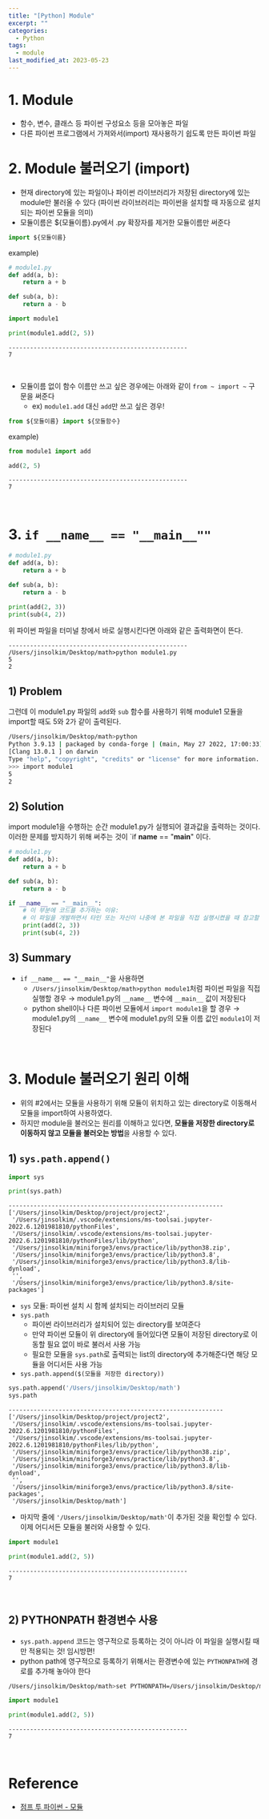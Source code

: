 ```yaml
---
title: "[Python] Module"
excerpt: ""
categories:
  - Python
tags:
  - module
last_modified_at: 2023-05-23
---
```


# 1. Module

+ 함수, 변수, 클래스 등 파이썬 구성요소 등을 모아놓은 파일
+ 다른 파이썬 프로그램에서 가져와서(import) 재사용하기 쉽도록 만든 파이썬 파일

# 2. Module 불러오기 (import)
+ 현재 directory에 있는 파일이나 파이썬 라이브러리가 저장된 directory에 있는 module만 불러올 수 있다 (파이썬 라이브러리는 파이썬을 설치할 때 자동으로 설치되는 파이썬 모듈을 의미)
+ 모듈이름은 ${모듈이름}.py에서 .py 확장자를 제거한 모듈이름만 써준다

```python
import ${모듈이름}
```

example)
```python
# module1.py
def add(a, b):
    return a + b

def sub(a, b):
    return a - b
```

```python
import module1

print(module1.add(2, 5))
```
```
--------------------------------------------------
7
```

<br>

+ 모듈이름 없이 함수 이름만 쓰고 싶은 경우에는 아래와 같이 `from ~ import ~` 구문을 써준다
    + ex) `module1.add` 대신 `add`만 쓰고 싶은 경우!

```python
from ${모듈이름} import ${모듈함수}
```

example)
```python
from module1 import add

add(2, 5)
```
```
--------------------------------------------------
7
```

<br>

# 3. `if __name__ == "__main__""`

```python
# module1.py
def add(a, b):
    return a + b

def sub(a, b):
    return a - b

print(add(2, 3))
print(sub(4, 2))
```

위 파이썬 파일을 터미널 창에서 바로 실행시킨다면 아래와 같은 출력화면이 뜬다.

```
--------------------------------------------------
/Users/jinsolkim/Desktop/math>python module1.py
5
2
```

## 1) Problem
그런데 이 module1.py 파일의 `add`와 `sub` 함수를 사용하기 위해 module1 모듈을 import할 때도 5와 2가 같이 출력된다.

```bash
/Users/jinsolkim/Desktop/math>python
Python 3.9.13 | packaged by conda-forge | (main, May 27 2022, 17:00:33)
[Clang 13.0.1 ] on darwin
Type "help", "copyright", "credits" or "license" for more information.
>>> import module1
5
2
```

## 2) Solution
import module1을 수행하는 순간 module1.py가 실행되어 결과값을 출력하는 것이다. 이러한 문제를 방지하기 위해 써주는 것이 `if __name__ == "__main__" 이다.

```python
# module1.py 
def add(a, b): 
    return a + b

def sub(a, b): 
    return a - b

if __name__ == "__main__":
    # 이 부분에 코드를 추가하는 이유:
    # 이 파일을 개발하면서 타인 또는 자신이 나중에 본 파일을 직접 실행시켰을 때 참고할 테스트를 작성해 놓는 것 # 즉, 개발 중 이해를 돕기 위해 작성하는 부분
    print(add(2, 3))
    print(sub(4, 2))
```

## 3) Summary
+ `if __name__ == "__main__"`을 사용하면
    + `/Users/jinsolkim/Desktop/math>python module1`처럼 파이썬 파일을 직접 실행할 경우
        → module1.py의 `__name__` 변수에 `__main__` 값이 저장된다
    + python shell이나 다른 파이썬 모듈에서 `import module1`을 할 경우
        → module1.py의 `__name__` 변수에 module1.py의 모듈 이름 값인 `module1`이 저장된다

<br>

# 3. Module 불러오기 원리 이해

+ 위의 #2에서는 모듈을 사용하기 위해 모듈이 위치하고 있는 directory로 이동해서 모듈을 import하여 사용하였다.
+ 하지만 module을 불러오는 원리를 이해하고 있다면, <b>모듈을 저장한 directory로 이동하지 않고 모듈을 불러오는 방법</b>을 사용할 수 있다.

## 1) `sys.path.append()`

```python
import sys

print(sys.path)
```

```
------------------------------------------------------------
['/Users/jinsolkim/Desktop/project/project2',
 '/Users/jinsolkim/.vscode/extensions/ms-toolsai.jupyter-2022.6.1201981810/pythonFiles',
 '/Users/jinsolkim/.vscode/extensions/ms-toolsai.jupyter-2022.6.1201981810/pythonFiles/lib/python',
 '/Users/jinsolkim/miniforge3/envs/practice/lib/python38.zip',
 '/Users/jinsolkim/miniforge3/envs/practice/lib/python3.8',
 '/Users/jinsolkim/miniforge3/envs/practice/lib/python3.8/lib-dynload',
 '',
 '/Users/jinsolkim/miniforge3/envs/practice/lib/python3.8/site-packages']
```

+ `sys` 모듈: 파이썬 설치 시 함께 설치되는 라이브러리 모듈
+ `sys.path`
    + 파이썬 라이브러리가 설치되어 있는 directory를 보여준다
    + 만약 파이썬 모듈이 위 directory에 들어있다면 모듈이 저장된 directory로 이동할 필요 없이 바로 불러서 사용 가능
    + 필요한 모듈을 `sys.path`로 출력되는 list의 directory에 추가해준다면 해당 모듈을 어디서든 사용 가능
+ `sys.path.append($(모듈을 저장한 directory))`

```python
sys.path.append('/Users/jinsolkim/Desktop/math')
sys.path
```

```
------------------------------------------------------------
['/Users/jinsolkim/Desktop/project/project2',
 '/Users/jinsolkim/.vscode/extensions/ms-toolsai.jupyter-2022.6.1201981810/pythonFiles',
 '/Users/jinsolkim/.vscode/extensions/ms-toolsai.jupyter-2022.6.1201981810/pythonFiles/lib/python',
 '/Users/jinsolkim/miniforge3/envs/practice/lib/python38.zip',
 '/Users/jinsolkim/miniforge3/envs/practice/lib/python3.8',
 '/Users/jinsolkim/miniforge3/envs/practice/lib/python3.8/lib-dynload',
 '',
 '/Users/jinsolkim/miniforge3/envs/practice/lib/python3.8/site-packages',
 '/Users/jinsolkim/Desktop/math']
```

+ 마지막 줄에 `'/Users/jinsolkim/Desktop/math'`이 추가된 것을 확인할 수 있다. 이제 어디서든 모듈을 불러와 사용할 수 있다.

```python
import module1

print(module1.add(2, 5))
```
```
--------------------------------------------------
7
```

<br>

## 2) PYTHONPATH 환경변수 사용

+ `sys.path.append` 코드는 영구적으로 등록하는 것이 아니라 이 파일을 실행시킬 때만 적용되는 것! 임시방편!
+ python path에 영구적으로 등록하기 위해서는 환경변수에 있는 `PYTHONPATH`에 경로를 추가해 놓아야 한다

```bash
/Users/jinsolkim/Desktop/math>set PYTHONPATH=/Users/jinsolkim/Desktop/math/module1
```

```python
import module1

print(module1.add(2, 5))
```
```
--------------------------------------------------
7
```

<br>

# Reference
+ [점프 투 파이썬 - 모듈](https://wikidocs.net/29)

<br>
